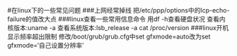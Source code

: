 #在linux下的一些常见问题
###上网经常掉线
    把/etc/ppp/options中的lcp-echo-failure的值改大点
###linux查看一些常用信息命令
    用df -h查看硬盘状况
    查看内核版本:uname -a
    查看系统版本:lsb_release -a
    cat /proc/version
###linux开机显示频率超出限制
   修改/boot/grub/grub.cfg中set gfxmode=auto改为set gfxmode=‘自己设置分辨率’ 
    
